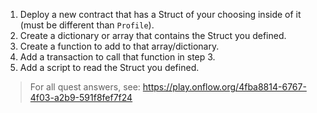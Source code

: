 1. Deploy a new contract that has a Struct of your choosing inside of it (must be different than `Profile`).
2. Create a dictionary or array that contains the Struct you defined.
3. Create a function to add to that array/dictionary.
4. Add a transaction to call that function in step 3.
5. Add a script to read the Struct you defined.

> For all quest answers, see: https://play.onflow.org/4fba8814-6767-4f03-a2b9-591f8fef7f24

